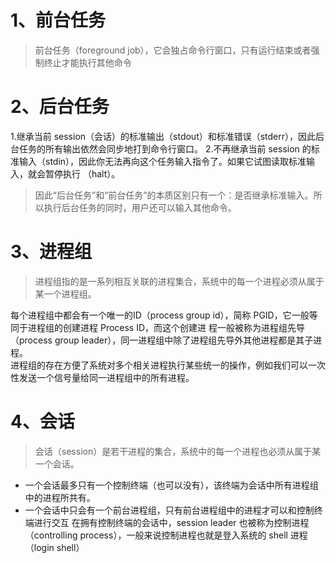 # 1、前台任务
> 前台任务（foreground job），它会独占命令行窗口，只有运行结束或者强制终止才能执行其他命令

# 2、后台任务
1.继承当前 session（会话）的标准输出（stdout）和标准错误（stderr），因此后台任务的所有输出依然会同步地打到命令行窗口。
2.不再继承当前 session 的标准输入（stdin），因此你无法再向这个任务输入指令了。如果它试图读取标准输入，就会暂停执行
（halt）。

> 因此“后台任务”和“前台任务”的本质区别只有一个：是否继承标准输入。所以执行后台任务的同时，用户还可以输入其他命令。

# 3、进程组

> 进程组指的是一系列相互关联的进程集合，系统中的每一个进程必须从属于某一个进程组。

每个进程组中都会有一个唯一的ID（process group id），简称 PGID，它一般等同于进程组的创建进程 Process ID，而这个创建进
程一般被称为进程组先导（process group leader），同一进程组中除了进程组先导外其他进程都是其子进程。  
进程组的存在方便了系统对多个相关进程执行某些统一的操作，例如我们可以一次性发送一个信号量给同一进程组中的所有进程。

# 4、会话
> 会话（session）是若干进程的集合，系统中的每一个进程也必须从属于某一个会话。  
- 一个会话最多只有一个控制终端（也可以没有），该终端为会话中所有进程组中的进程所共有。
- 一个会话中只会有一个前台进程组，只有前台进程组中的进程才可以和控制终端进行交互
在拥有控制终端的会话中，session leader 也被称为控制进程（controlling process），一般来说控制进程也就是登入系统的 shell 进程（login shell）


